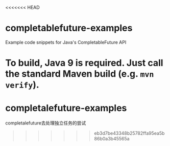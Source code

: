 <<<<<<< HEAD
# completablefuture-examples
Example code snippets for Java's CompletableFuture API

To build, Java 9 is required. Just call the standard Maven build (e.g. `mvn verify`).
=======
# completalefuture-examples
completalefuture去处理独立任务的尝试
>>>>>>> eb3d7be43348b25782ffa95ea5b86b0a3b45565a
